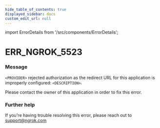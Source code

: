 ```yaml
---
hide_table_of_contents: true
displayed_sidebar: docs
custom_edit_url: null
---
```


import ErrorDetails from '/src/components/ErrorDetails';

# ERR_NGROK_5523

### Message
`<PROVIDER>` rejected authorization as the redirect URL for this application is improperly configured: `<DESCRIPTION>`.

Please contact the owner of this application in order to fix this error.

### Further help
If you're having trouble resolving this error, please reach out to [support@ngrok.com](mailto:support@ngrok.com?subject=Help%20with%20ERR_NGROK_5523)

<ErrorDetails error='err_ngrok_5523' />
